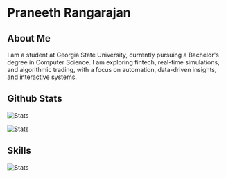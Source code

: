 # Praneeth Rangarajan

## About Me

I am a student at Georgia State University, currently pursuing a Bachelor's degree in Computer Science. I am exploring fintech, real-time simulations, and algorithmic trading, with a focus on automation, data-driven insights, and interactive systems.

## Github Stats

![Stats](https://github-readme-stats.vercel.app/api?username=rangarajanpraneeth&title_color=cccccc&text_color=777777&icon_color=cccccc&border_color=23272e&bg_color=1e2227&show_icons=true&include_all_commits=true&v=0)

![Stats](https://github-readme-stats.vercel.app/api/top-langs/?username=rangarajanpraneeth&layout=compact&title_color=cccccc&text_color=777777&icon_color=cccccc&border_color=23272e&bg_color=1e2227&hide=css,html&v=0)

## Skills

![Stats](https://skillicons.dev/icons?i=c,cpp,cs,js,nodejs,py)
